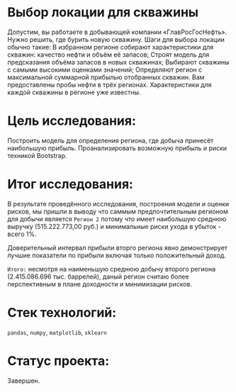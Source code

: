 # Выбор локации для скважины
Допустим, вы работаете в добывающей компании «ГлавРосГосНефть». Нужно решить, где бурить новую скважину. 
Шаги для выбора локации обычно такие:
В избранном регионе собирают характеристики для скважин: качество нефти и объём её запасов;
Строят модель для предсказания объёма запасов в новых скважинах;
Выбирают скважины с самыми высокими оценками значений;
Определяют регион с максимальной суммарной прибылью отобранных скважин.
Вам предоставлены пробы нефти в трёх регионах. Характеристики для каждой скважины в регионе уже известны.
# Цель исследования:
Построить модель для определения региона, где добыча принесёт наибольшую прибыль. Проанализировать возможную прибыль и риски техникой Bootstrap.
# Итог исследования:
В результате проведённого исследования, построения модели и оценки рисков, мы пришли в выводу что саммым предпочтительным регионом для добычи является `Регион 2` потому что имеет наибольшую среднюю выручку (515.222.773,00 руб.) и минимальные риски ухода в убыток - всего 1%.

Доверительный интервал прибыли вторго региона явно демонстрирует лучшие показатели по прибыли включая только положительный доход.

`Итого:` несмотря на наименьшую среднюю добычу второго региона (2.415.086.696 тыс. баррелей), даный регион считаю более перспективным в плане доходности и минимизации рисков.
# Стек технологий:
`pandas`, `numpy`, `matplotlib`, `sklearn`

# Статус проекта:
Завершен.
